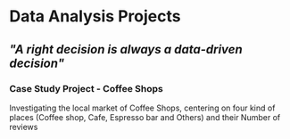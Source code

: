 # Data Analysis Projects

## *"A right decision is always a data-driven decision"*

### Case Study Project - Coffee Shops

Investigating the local market of Coffee Shops, centering on four  kind of places (Coffee shop, Cafe, Espresso bar and Others) and their Number of reviews



